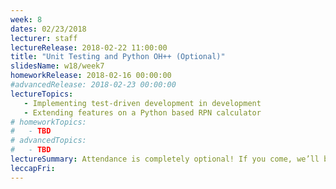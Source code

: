 ```yaml
---
week: 8
dates: 02/23/2018
lecturer: staff
lectureRelease: 2018-02-22 11:00:00
title: "Unit Testing and Python OH++ (Optional)"
slidesName: w18/week7
homeworkRelease: 2018-02-16 00:00:00
#advancedRelease: 2018-02-23 00:00:00
lectureTopics:
   - Implementing test-driven development in development
   - Extending features on a Python based RPN calculator
# homeworkTopics:
#   - TBD
# advancedTopics:
#   - TBD
lectureSummary: Attendance is completely optional! If you come, we’ll be working on extending the RPN calculator built in class.
leccapFri:
---
```


